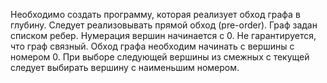 Необходимо создать программу, которая реализует обход графа в глубину. Следует реализовывать
прямой обход (pre-order). Граф задан списком ребер.
Нумерация вершин начинается с 0. Не гарантируется, что граф связный. Обход графа необходим начинать с вершины с номером 0.
При выборе следующей вершины из смежных с текущей следует выбирать вершину с наименьшим номером.
